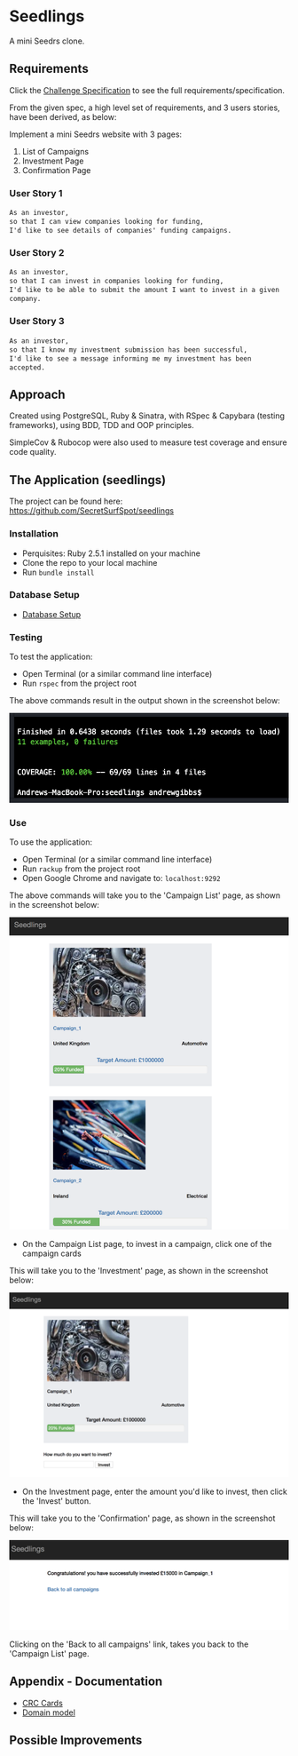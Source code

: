 # Seedlings

A mini Seedrs clone.

## Requirements

Click the [Challenge Specification](./seedlings_challenge_specs.md) to see the full requirements/specification.

From the given spec, a high level set of requirements, and 3 users stories, have been derived, as below:

Implement a mini Seedrs website with 3 pages:
1) List of Campaigns
2) Investment Page
3) Confirmation Page

### User Story 1
```
As an investor,
so that I can view companies looking for funding,
I'd like to see details of companies' funding campaigns.
```

### User Story 2
```
As an investor,
so that I can invest in companies looking for funding,
I'd like to be able to submit the amount I want to invest in a given company.
```

### User Story 3
```
As an investor,
so that I know my investment submission has been successful,
I'd like to see a message informing me my investment has been accepted.
```

## Approach

Created using PostgreSQL, Ruby & Sinatra, with RSpec & Capybara (testing frameworks), using BDD, TDD and OOP principles.

SimpleCov & Rubocop were also used to measure test coverage and ensure code quality.

## The Application  (seedlings)

The project can be found here: https://github.com/SecretSurfSpot/seedlings

### Installation
- Perquisites: Ruby 2.5.1 installed on your machine
- Clone the repo to your local machine
- Run `bundle install`

### Database Setup

- [Database Setup](./database_setup.md)

### Testing
To test the application:

- Open Terminal (or a similar command line interface)
- Run `rspec` from the project root

The above commands result in the output shown in the screenshot below:

![REPL screenshot](https://github.com/SecretSurfSpot/seedlings/blob/master/images/rspec_screenshot.png)

### Use
To use the application:

- Open Terminal (or a similar command line interface)
- Run `rackup` from the project root
- Open Google Chrome and navigate to: `localhost:9292`

The above commands will take you to the 'Campaign List' page, as shown in the screenshot below:

![Campaign List screenshot](https://github.com/SecretSurfSpot/seedlings/blob/master/images/campaign_list_screenshot.png)


- On the Campaign List page, to invest in a campaign, click one of the campaign cards

This will take you to the 'Investment' page, as shown in the screenshot below:

![Investment screenshot](https://github.com/SecretSurfSpot/seedlings/blob/master/images/investment_screenshot.png)


- On the Investment page, enter the amount you'd like to invest, then click the 'Invest' button.

This will take you to the 'Confirmation' page, as shown in the screenshot below:

![Confirmation screenshot](https://github.com/SecretSurfSpot/seedlings/blob/master/images/confirmation_screenshot.png)


Clicking on the 'Back to all campaigns' link, takes you back to the 'Campaign List' page.

## Appendix - Documentation

- [CRC Cards](./crc_cards.md)
- [Domain model](./domain_model.md)  


## Possible Improvements
